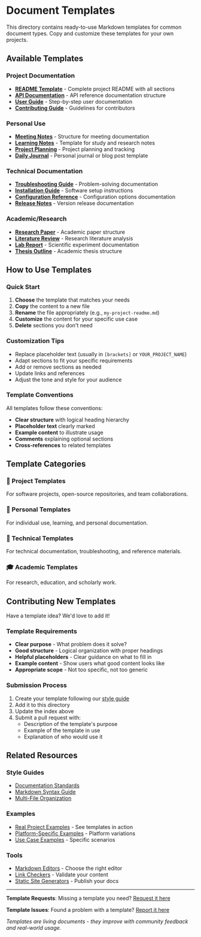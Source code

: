 # Document Templates

This directory contains ready-to-use Markdown templates for common document types. Copy and customize these templates for your own projects.

## Available Templates

### Project Documentation
- [**README Template**](readme-template.md) - Complete project README with all sections
- [**API Documentation**](api-template.md) - API reference documentation structure  
- [**User Guide**](user-guide-template.md) - Step-by-step user documentation
- [**Contributing Guide**](contributing-template.md) - Guidelines for contributors

### Personal Use
- [**Meeting Notes**](meeting-notes-template.md) - Structure for meeting documentation
- [**Learning Notes**](learning-notes-template.md) - Template for study and research notes
- [**Project Planning**](project-planning-template.md) - Project planning and tracking
- [**Daily Journal**](journal-template.md) - Personal journal or blog post template

### Technical Documentation
- [**Troubleshooting Guide**](troubleshooting-template.md) - Problem-solving documentation
- [**Installation Guide**](installation-template.md) - Software setup instructions
- [**Configuration Reference**](config-template.md) - Configuration options documentation
- [**Release Notes**](release-notes-template.md) - Version release documentation

### Academic/Research
- [**Research Paper**](research-template.md) - Academic paper structure
- [**Literature Review**](literature-review-template.md) - Research literature analysis
- [**Lab Report**](lab-report-template.md) - Scientific experiment documentation
- [**Thesis Outline**](thesis-template.md) - Academic thesis structure

## How to Use Templates

### Quick Start
1. **Choose** the template that matches your needs
2. **Copy** the content to a new file  
3. **Rename** the file appropriately (e.g., `my-project-readme.md`)
4. **Customize** the content for your specific use case
5. **Delete** sections you don't need

### Customization Tips
- Replace placeholder text (usually in `[brackets]` or `YOUR_PROJECT_NAME`)
- Adapt sections to fit your specific requirements
- Add or remove sections as needed
- Update links and references
- Adjust the tone and style for your audience

### Template Conventions
All templates follow these conventions:
- **Clear structure** with logical heading hierarchy
- **Placeholder text** clearly marked
- **Example content** to illustrate usage
- **Comments** explaining optional sections
- **Cross-references** to related templates

## Template Categories

### 🚀 Project Templates
For software projects, open-source repositories, and team collaborations.

### 📝 Personal Templates  
For individual use, learning, and personal documentation.

### 🔧 Technical Templates
For technical documentation, troubleshooting, and reference materials.

### 🎓 Academic Templates
For research, education, and scholarly work.

## Contributing New Templates

Have a template idea? We'd love to add it!

### Template Requirements
- **Clear purpose** - What problem does it solve?
- **Good structure** - Logical organization with proper headings
- **Helpful placeholders** - Clear guidance on what to fill in
- **Example content** - Show users what good content looks like
- **Appropriate scope** - Not too specific, not too generic

### Submission Process
1. Create your template following our [style guide](../../CONTRIBUTING.md#documentation-standards)
2. Add it to this directory
3. Update the index above
4. Submit a pull request with:
   - Description of the template's purpose
   - Example of the template in use
   - Explanation of who would use it

## Related Resources

### Style Guides
- [Documentation Standards](../../CONTRIBUTING.md#documentation-standards)
- [Markdown Syntax Guide](../../README.md#universal-markdown-syntax)
- [Multi-File Organization](../../README.md#managing-multiple-markdown-files)

### Examples
- [Real Project Examples](../projects/) - See templates in action
- [Platform-Specific Examples](../platforms/) - Platform variations
- [Use Case Examples](../use-cases/) - Specific scenarios

### Tools
- [Markdown Editors](../../README.md#tools-and-platforms) - Choose the right editor
- [Link Checkers](../guides/troubleshooting.md#validation-tools) - Validate your content
- [Static Site Generators](../../README.md#static-site-generators) - Publish your docs

---

**Template Requests**: Missing a template you need? [Request it here](https://github.com/trungnd6/md-in-action/issues/new?template=feature_request.md)

**Template Issues**: Found a problem with a template? [Report it here](https://github.com/trungnd6/md-in-action/issues/new?template=bug_report.md)

*Templates are living documents - they improve with community feedback and real-world usage.*